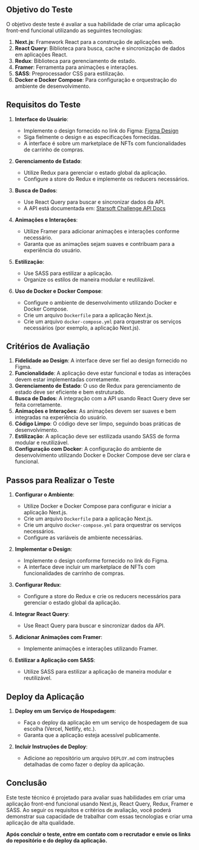 ## Objetivo do Teste

O objetivo deste teste é avaliar a sua habilidade de criar uma aplicação front-end funcional utilizando as seguintes tecnologias:

1. **Next.js**: Framework React para a construção de aplicações web.
2. **React Query**: Biblioteca para busca, cache e sincronização de dados em aplicações React.
3. **Redux**: Biblioteca para gerenciamento de estado.
4. **Framer**: Ferramenta para animações e interações.
5. **SASS**: Preprocessador CSS para estilização.
6. **Docker e Docker Compose**: Para configuração e orquestração do ambiente de desenvolvimento.

## Requisitos do Teste

1. **Interface do Usuário**:
    - Implemente o design fornecido no link do Figma: [Figma Design](https://www.figma.com/design/j9HHfWPPoLyObtlVBeMhTD/Front-end-Challenge?node-id=0-1&t=sWwJ0qlYdwzJHKyJ-0)
    - Siga fielmente o design e as especificações fornecidas.
    - A interface é sobre um marketplace de NFTs com funcionalidades de carrinho de compras.

2. **Gerenciamento de Estado**:
    - Utilize Redux para gerenciar o estado global da aplicação.
    - Configure a store do Redux e implemente os reducers necessários.

3. **Busca de Dados**:
    - Use React Query para buscar e sincronizar dados da API.
    - A API está documentada em: [Starsoft Challenge API Docs](https://starsoft-challenge-7dfd4a56a575.herokuapp.com/v1/docs)

4. **Animações e Interações**:
    - Utilize Framer para adicionar animações e interações conforme necessário.
    - Garanta que as animações sejam suaves e contribuam para a experiência do usuário.

5. **Estilização**:
    - Use SASS para estilizar a aplicação.
    - Organize os estilos de maneira modular e reutilizável.

6. **Uso de Docker e Docker Compose**:
    - Configure o ambiente de desenvolvimento utilizando Docker e Docker Compose.
    - Crie um arquivo `Dockerfile` para a aplicação Next.js.
    - Crie um arquivo `docker-compose.yml` para orquestrar os serviços necessários (por exemplo, a aplicação Next.js).

## Critérios de Avaliação

1. **Fidelidade ao Design**: A interface deve ser fiel ao design fornecido no Figma.
2. **Funcionalidade**: A aplicação deve estar funcional e todas as interações devem estar implementadas corretamente.
3. **Gerenciamento de Estado**: O uso de Redux para gerenciamento de estado deve ser eficiente e bem estruturado.
4. **Busca de Dados**: A integração com a API usando React Query deve ser feita corretamente.
5. **Animações e Interações**: As animações devem ser suaves e bem integradas na experiência do usuário.
6. **Código Limpo**: O código deve ser limpo, seguindo boas práticas de desenvolvimento.
7. **Estilização**: A aplicação deve ser estilizada usando SASS de forma modular e reutilizável.
8. **Configuração com Docker**: A configuração do ambiente de desenvolvimento utilizando Docker e Docker Compose deve ser clara e funcional.

## Passos para Realizar o Teste

1. **Configurar o Ambiente**:
    - Utilize Docker e Docker Compose para configurar e iniciar a aplicação Next.js.
    - Crie um arquivo `Dockerfile` para a aplicação Next.js.
    - Crie um arquivo `docker-compose.yml` para orquestrar os serviços necessários.
    - Configure as variáveis de ambiente necessárias.

2. **Implementar o Design**:
    - Implemente o design conforme fornecido no link do Figma.
    - A interface deve incluir um marketplace de NFTs com funcionalidades de carrinho de compras.

3. **Configurar Redux**:
    - Configure a store do Redux e crie os reducers necessários para gerenciar o estado global da aplicação.

4. **Integrar React Query**:
    - Use React Query para buscar e sincronizar dados da API.

5. **Adicionar Animações com Framer**:
    - Implemente animações e interações utilizando Framer.

6. **Estilizar a Aplicação com SASS**:
    - Utilize SASS para estilizar a aplicação de maneira modular e reutilizável.

## Deploy da Aplicação

1. **Deploy em um Serviço de Hospedagem**:
    - Faça o deploy da aplicação em um serviço de hospedagem de sua escolha (Vercel, Netlify, etc.).
    - Garanta que a aplicação esteja acessível publicamente.

2. **Incluir Instruções de Deploy**:
    - Adicione ao repositório um arquivo `DEPLOY.md` com instruções detalhadas de como fazer o deploy da aplicação.

## Conclusão

Este teste técnico é projetado para avaliar suas habilidades em criar uma aplicação front-end funcional usando Next.js, React Query, Redux, Framer e SASS. Ao seguir os requisitos e critérios de avaliação, você poderá demonstrar sua capacidade de trabalhar com essas tecnologias e criar uma aplicação de alta qualidade.

**Após concluir o teste, entre em contato com o recrutador e envie os links do repositório e do deploy da aplicação.**

